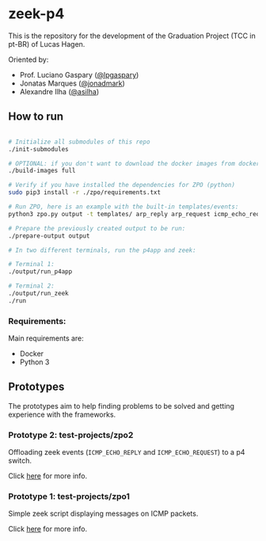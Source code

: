 # zeek-p4

This is the repository for the development of the Graduation Project (TCC in pt-BR) of Lucas Hagen.

Oriented by:
- Prof. Luciano Gaspary ([@lpgaspary](https://github.com/lpgaspary))
- Jonatas Marques ([@jonadmark](https://github.com/jonadmark))
- Alexandre Ilha ([@asilha](https://github.com/asilha))

## How to run

```bash

# Initialize all submodules of this repo
./init-submodules

# OPTIONAL: if you don't want to download the docker images from docker hub, you can build them:
./build-images full

# Verify if you have installed the dependencies for ZPO (python)
sudo pip3 install -r ./zpo/requirements.txt

# Run ZPO, here is an example with the built-in templates/events:
python3 zpo.py output -t templates/ arp_reply arp_request icmp_echo_request icmp_echo_reply

# Prepare the previously created output to be run:
./prepare-output output

# In two different terminals, run the p4app and zeek:

# Terminal 1:
./output/run_p4app

# Terminal 2:
./output/run_zeek
./run

```

### Requirements:

Main requirements are:
- Docker
- Python 3

## Prototypes

The prototypes aim to help finding problems to be solved and getting experience with the frameworks.

### Prototype 2: test-projects/zpo2

Offloading zeek events (`ICMP_ECHO_REPLY` and `ICMP_ECHO_REQUEST`) to a p4 switch.

Click [here](test-projects/zpo2) for more info.

### Prototype 1: test-projects/zpo1

Simple zeek script displaying messages on ICMP packets.

Click [here](test-projects/zpo1) for more info.
